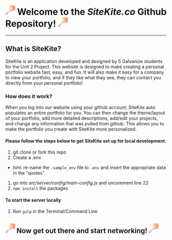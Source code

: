 # ![My image](./README_logo.png) Welcome to the *SiteKite.co* Github Repository! ![My image](./README_logo.png)
***
## What is SiteKite?
SiteKite is an application developed and designed by 5 Galvanize students for the Unit 2 Project. This website is designed to make creating a personal portfolio website fast, easy, and fun. It will also make it easy for a company to view your portfolio, and if they like what they see, they can contact you directly from your personal portfolio!
### How does it work?
When you log into our website using your github account, SiteKite auto populates an entire portfolio for you. You can then change the theme/layout of your portfolio, add more detailed descriptions, add/edit your projects, and change any information that was pulled from github. This allows you to make the portfolio you create with SiteKite more personalized.
#### Please follow the steps below to get SiteKite set up for local development.

1. git clone or fork this repo
1. Create a .env
  - _hint:_ re-name the `.sample_env` file to `.env` and insert the appropriate data in the "quotes"
1. go into *src/server/config/main-config.js* and uncomment line 22
1. `npm install` the packages

#### To start the server locally

1. Run `gulp` in the Terminal/Command Line

## ![My image](./README_logo.png) Now get out there and start networking! ![My image](./README_logo.png)


<!--
## run this in your terminal :
`NPM I`
`NODE_ENV=development`
`GITHUB_CLIENT_ID= "your github client id goes here"`
`GITHUB_SECRET_KEY= "your secret github key goes here"`
`GITHUB_CALLBACK_URL= "your github callback URL goes here"`
`SECRET_KEY= "your secret Key goes here"` -->
